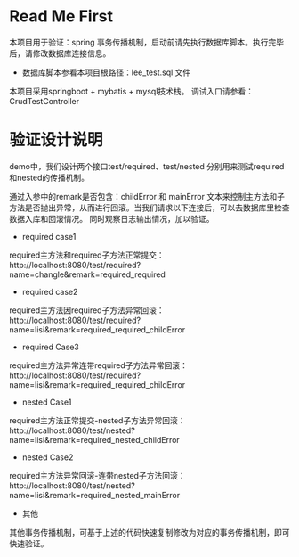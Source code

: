 # Read Me First
本项目用于验证：spring 事务传播机制，启动前请先执行数据库脚本。执行完毕后，请修改数据库连接信息。

* 数据库脚本参看本项目根路径：lee_test.sql 文件

本项目采用springboot + mybatis + mysql技术栈。
调试入口请参看：CrudTestController

# 验证设计说明
demo中，我们设计两个接口test/required、test/nested 分别用来测试required和nested的传播机制。

通过入参中的remark是否包含：childError 和 mainError 文本来控制主方法和子方法是否抛出异常，从而进行回滚。当我们请求以下连接后，可以去数据库里检查数据入库和回滚情况。
同时观察日志输出情况，加以验证。

- required case1

required主方法和required子方法正常提交：http://localhost:8080/test/required?name=changle&remark=required_required

- required case2

required主方法因required子方法异常回滚：http://localhost:8080/test/required?name=lisi&remark=required_required_childError

- required Case3

required主方法异常连带required子方法异常回滚：http://localhost:8080/test/required?name=lisi&remark=required_required_childError



- nested Case1

required主方法正常提交-nested子方法异常回滚：http://localhost:8080/test/nested?name=lisi&remark=required_nested_childError

- nested Case2

required主方法异常回滚-连带nested子方法回滚：http://localhost:8080/test/nested?name=lisi&remark=required_nested_mainError


- 其他

其他事务传播机制，可基于上述的代码快速复制修改为对应的事务传播机制，即可快速验证。

